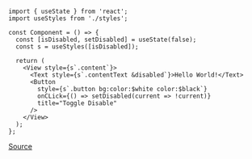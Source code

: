~~~

import { useState } from 'react';
import useStyles from './styles';

const Component = () => {
  const [isDisabled, setDisabled] = useState(false);
  const s = useStyles([isDisabled]);
  
  return (
    <View style={s`.content`}>
      <Text style={s`.contentText &disabled`}>Hello World!</Text>
      <Button 
        style={s`.button bg:color:$white color:$black`} 
        onCLick={() => setDisabled(current => !current)}
        title="Toggle Disable"
      />
    </View>
  );
};

~~~

[Source](https://dev.to/rootstrap/como-manejar-estilos-con-nuestro-hook-usestyles-1o0p)
